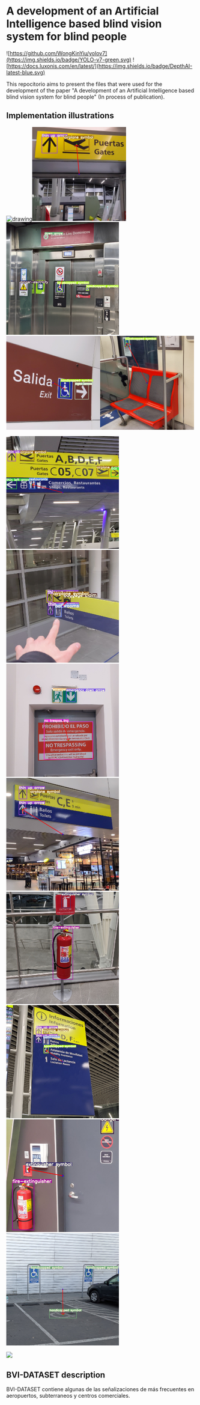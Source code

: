 # A development of an Artificial Intelligence based blind vision system for blind people

![https://github.com/WongKinYiu/yolov7](https://img.shields.io/badge/YOLO-v7-green.svg) ![https://docs.luxonis.com/en/latest/](https://img.shields.io/badge/DepthAI-latest-blue.svg)


This repocitorio aims to present the files that were used for the development of the paper "A development of an Artificial Intelligence based blind vision system for blind people" (In process of publication).

## Implementation illustrations


<img src="Media/VideoRGB_Hand.gif" alt="drawing" width="250"/><img src="Media/1.jpg" alt="drawing" width="250"/><img src="Media/2.jpg" alt="drawing" width="300"/><img src="Media/3.jpg" alt="drawing" width="250"/><img src="Media/4.jpg" alt="drawing" width="250"/>

<img src="Media/5.jpg" alt="drawing" width="300"/>
<img src="Media/6.jpg" alt="drawing" width="300"/>
<img src="Media/7.jpg" alt="drawing" width="300"/>

<img src="Media/8.jpg" alt="drawing" width="300"/>
<img src="Media/9.jpg" alt="drawing" width="300"/>
<img src="Media/10.jpg" alt="drawing" width="300"/>
<img src="Media/11.jpg" alt="drawing" width="300"/>
<img src="Media/12.jpg" alt="drawing" width="300"/>

![](Media/VideoRGB_Hand.gif)

## BVI-DATASET description

BVI-DATASET contiene algunas de las señalizaciones de más frecuentes en aeropuertos, subterraneos y centros comerciales.